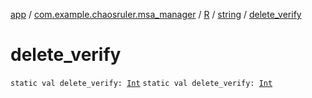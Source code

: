 [app](../../../index.md) / [com.example.chaosruler.msa_manager](../../index.md) / [R](../index.md) / [string](index.md) / [delete_verify](.)

# delete_verify

`static val delete_verify: `[`Int`](https://kotlinlang.org/api/latest/jvm/stdlib/kotlin/-int/index.html)
`static val delete_verify: `[`Int`](https://kotlinlang.org/api/latest/jvm/stdlib/kotlin/-int/index.html)